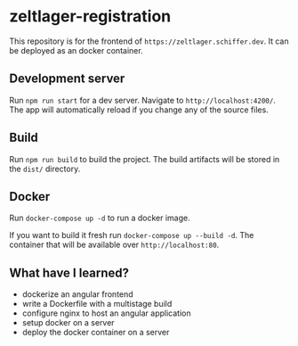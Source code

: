 # zeltlager-registration

This repository is for the frontend of `https://zeltlager.schiffer.dev`. It can be deployed as an docker container.

## Development server

Run `npm run start` for a dev server. Navigate to `http://localhost:4200/`. The app will automatically reload if you change any of the source files.

## Build

Run `npm run build` to build the project. The build artifacts will be stored in the `dist/` directory.

## Docker

Run `docker-compose up -d` to run a docker image.

If you want to build it fresh run `docker-compose up --build -d`.
The container that will be available over `http://localhost:80`.

## What have I learned?

- dockerize an angular frontend
- write a Dockerfile with a multistage build
- configure nginx to host an angular application
- setup docker on a server
- deploy the docker container on a server
